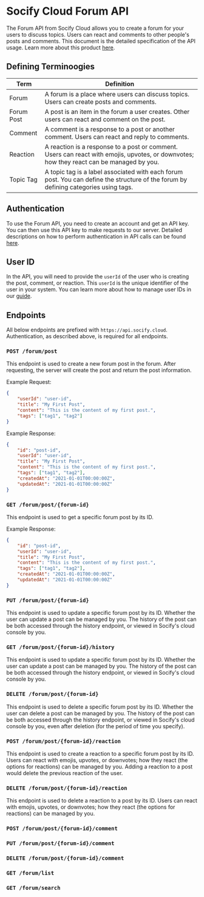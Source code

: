 # Socify Cloud Forum API

The Forum API from Socify Cloud allows you to create a forum for your users to discuss topics. Users can react and comments to other people's posts and comments. This document is the detailed specification of the API usage. Learn more about this product [here](https://socify.cloud/products/forum).

## Defining Terminoogies

| Term | Definition |
| ---- | ---------- |
| Forum | A forum is a place where users can discuss topics. Users can create posts and comments. |
| Forum Post | A post is an item in the forum a user creates. Other users can react and comment on the post. |
| Comment | A comment is a response to a post or another comment. Users can react and reply to comments. |
| Reaction | A reaction is a response to a post or comment. Users can react with emojis, upvotes, or downvotes; how they react can be managed by you. |
| Topic Tag | A topic tag is a label associated with each forum post. You can define the structure of the forum by defining categories using tags. |

## Authentication

To use the Forum API, you need to create an account and get an API key. You can then use this API key to make requests to our server. Detailed descriptions on how to perform authentication in API calls can be found [here](../guides/authentication.md).

## User ID

In the API, you will need to provide the `userId` of the user who is creating the post, comment, or reaction. This `userId` is the unique identifier of the user in your system. You can learn more about how to manage user IDs in our [guide](../guides/user-id.md).

## Endpoints

All below endpoints are prefixed with `https://api.socify.cloud`. Authentication, as described above, is required for all endpoints.

### `POST /forum/post`

This endpoint is used to create a new forum post in the forum. After requesting, the server will create the post and return the post information.

Example Request:

```json
{
    "userId": "user-id",
    "title": "My First Post",
    "content": "This is the content of my first post.",
    "tags": ["tag1", "tag2"]
}
```

Example Response:

```json
{
    "id": "post-id",
    "userId": "user-id",
    "title": "My First Post",
    "content": "This is the content of my first post.",
    "tags": ["tag1", "tag2"],
    "createdAt": "2021-01-01T00:00:00Z",
    "updatedAt": "2021-01-01T00:00:00Z"
}
```

### `GET /forum/post/{forum-id}`

This endpoint is used to get a specific forum post by its ID.

Example Response:

```json
{
    "id": "post-id",
    "userId": "user-id",
    "title": "My First Post",
    "content": "This is the content of my first post.",
    "tags": ["tag1", "tag2"],
    "createdAt": "2021-01-01T00:00:00Z",
    "updatedAt": "2021-01-01T00:00:00Z"
}
```

### `PUT /forum/post/{forum-id}`

This endpoint is used to update a specific forum post by its ID. Whether the user can update a post can be managed by you. The history of the post can be both accessed through the history endpoint, or viewed in Socify's cloud console by you. 

### `GET /forum/post/{forum-id}/history`

This endpoint is used to update a specific forum post by its ID. Whether the user can update a post can be managed by you. The history of the post can be both accessed through the history endpoint, or viewed in Socify's cloud console by you. 

### `DELETE /forum/post/{forum-id}`

This endpoint is used to delete a specific forum post by its ID. Whether the user can delete a post can be managed by you. The history of the post can be both accessed through the history endpoint, or viewed in Socify's cloud console by you, even after deletion (for the period of time you specify).

### `POST /forum/post/{forum-id}/reaction`

This endpoint is used to create a reaction to a specific forum post by its ID. Users can react with emojis, upvotes, or downvotes; how they react (the options for reactions) can be managed by you. Adding a reaction to a post would delete the previous reaction of the user.

### `DELETE /forum/post/{forum-id}/reaction`

This endpoint is used to delete a reaction to a post by its ID. Users can react with emojis, upvotes, or downvotes; how they react (the options for reactions) can be managed by you.

### `POST /forum/post/{forum-id}/comment`


### `PUT /forum/post/{forum-id}/comment`


### `DELETE /forum/post/{forum-id}/comment`


### `GET /forum/list`


### `GET /forum/search`


